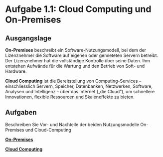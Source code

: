 # Aufgabe 1.1: Cloud Computing und On-Premises

## Ausgangslage

**On-Premises** beschreibt ein Software-Nutzungsmodell, bei dem der Lizenznehmer die Software auf eigenen
oder gemieteten Servern betreibt. Der Lizenznehmer hat die vollständige Kontrolle über seine Daten. Ihm
entstehen Aufwände für die Wartung und den Betrieb von Soft- und Hardware.
   
**Cloud Computing** ist die Bereitstellung von Computing-Services – einschliesslich Servern, Speicher,
Datenbanken, Netzwerken, Software, Analysen und Intelligenz – über das Internet („die Cloud“), um
schnellere Innovationen, flexible Ressourcen und Skaleneffekte zu bieten.

## Aufgaben
Beschreiben Sie Vor- und Nachteile der beiden Nutzungsmodelle On-Premises und Cloud-Computing

[**On-Premises**](Vor-und-Nachteile-von-On-Premises.md)

[**Cloud Computing**](Vor-Nachteile-Cloud-Computing.md)